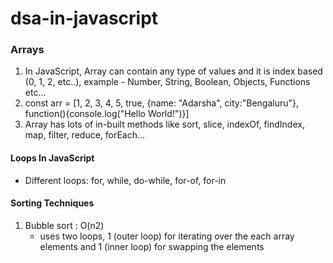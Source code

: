 # dsa-in-javascript

### Arrays

1.  In JavaScript, Array can contain any type of values and it is index based (0, 1, 2, etc..), example - Number, String, Boolean, Objects, Functions etc...
2.  const arr = [1, 2, 3, 4, 5, true, {name: "Adarsha", city:"Bengaluru"}, function(){console.log("Hello World!")}]
3.  Array has lots of in-built methods like sort, slice, indexOf, findIndex, map, filter, reduce, forEach...

#### Loops In JavaScript

- Different loops: for, while, do-while, for-of, for-in

#### Sorting Techniques

1.  Bubble sort : O(n2)
    - uses two loops, 1 (outer loop) for iterating over the each array elements and 1 (inner loop) for swapping the elements
